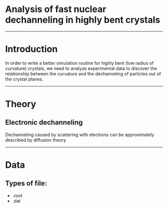 # Analysis of fast nuclear dechanneling in highly bent crystals

---
# Introduction
<!-- page_number: true -->
<!-- footer: Nuclear dechanneling analysis - Introduction -->
In order to write a better simulation routine for highly bent (low radius of curvature) crystals, we need to analyze experimental data to discover the relationship between the curvature and the dechanneling of particles out of the crystal planes.

---

# Theory
<!-- footer: Nuclear dechanneling analysis - Theory-->
## Electronic dechanneling
Dechanneling caused by scattering with electrons can be approximately described by diffusion theory

---
# Data 
<!-- footer: Nuclear dechanneling analysis - Data -->
## Types of file:
   
* .root
* .dat